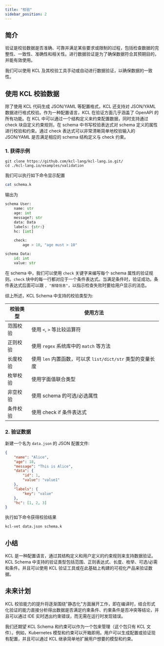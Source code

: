 ```yaml
---
title: "校验"
sidebar_position: 2
---
```


## 简介

验证是校验数据是否准确、可靠并满足某些要求或限制的过程，包括检查数据的完整性、一致性、准确性和相关性。进行数据验证是为了确保数据符合其预期目的，并能有效使用。

我们可以使用 KCL 及其校验工具手动或自动进行数据验证，以确保数据的一致性。

## 使用 KCL 校验数据

除了使用 KCL 代码生成 JSON/YAML 等配置格式，KCL 还支持对 JSON/YAML 数据进行格式校验。作为一种配置语言，KCL 在验证方面几乎涵盖了 OpenAPI 的所有功能。在 KCL 中可以通过一个结构定义来约束配置数据，同时支持通过 check 块自定义约束规则，在 schema 中书写校验表达式对 schema 定义的属性进行校验和约束。通过 check 表达式可以非常清晰简单地校验输入的 JSON/YAML 是否满足相应的 schema 结构定义与 check 约束。

### 1. 获得示例

```shell
git clone https://github.com/kcl-lang/kcl-lang.io.git/
cd ./kcl-lang.io/examples/validation
```

我们可以执行如下命令显示配置

```bash
cat schema.k
```

输出为

```python
schema User:
    name: str
    age: int
    message?: str
    data: Data
    labels: {str:}
    hc: [int]
        
    check:
        age > 10, "age must > 10"

schema Data:
    id: int
    value: str
```

在 schema 中，我们可以使用 `check` 关键字来编写每个 schema 属性的验证规则。`check` 块中的每一行都对应于一个条件表达式。当满足条件时，验证成功。条件表达式后面可以跟 `, "报错信息"`，以指示检查失败时要给用户显示的消息。

综上所述，KCL Schema 中支持的校验类型为:

| 校验类型 | 使用方法                                                |
| -------- | ------------------------------------------------------- |
| 范围校验 | 使用 `<`, `>` 等比较运算符                                |
| 正则校验 | 使用 `regex` 系统库中的 `match` 等方法                      |
| 长度校验 | 使用 `len` 内置函数，可以求 `list/dict/str` 类型的变量长度 |
| 枚举校验 | 使用字面值联合类型                                      |
| 非空校验 | 使用 schema 的可选/必选属性                             |
| 条件校验 | 使用 check if 条件表达式                                |

### 2. 验证数据

新建一个名为 `data.json` 的 JSON 配置文件:

```json
{
    "name": "Alice",
    "age": 18,
    "message": "This is Alice",
    "data": {
        "id": 1,
        "value": "value1"
    },
    "labels": {
        "key": "value"
    },
    "hc": [1, 2, 3]
}
```

执行如下命令获得校验结果

```bash
kcl-vet data.json schema.k
```

## 小结

KCL 是一种配置语言，通过其结构定义和用户定义的约束规则来支持数据验证。KCL Schema 中支持的验证类型包括范围、正则表达式、长度、枚举、可选/必需和条件。并且可以使用 KCL 验证工具或在此基础上构建的可视化产品来验证数据。

## 未来计划

KCL 校验能力的提升将逐渐围绕"静态化"方面展开工作，即在编译时，结合形式化验证的能力直接分析得出数据是否满足约束条件、约束条件是否冲突等结论，并且可以通过 IDE 实时透出约束错误，而无需在运行时发现错误。

我们还期望 KCL Schema 和约束可以作为一个包来管理（这个包只有 KCL 文件）。例如，Kubernetes 模型和约束可以开箱即用。用户可以生成配置或验证现有配置，并且可以通过 KCL 继承简单地扩展用户想要的模型和约束。
